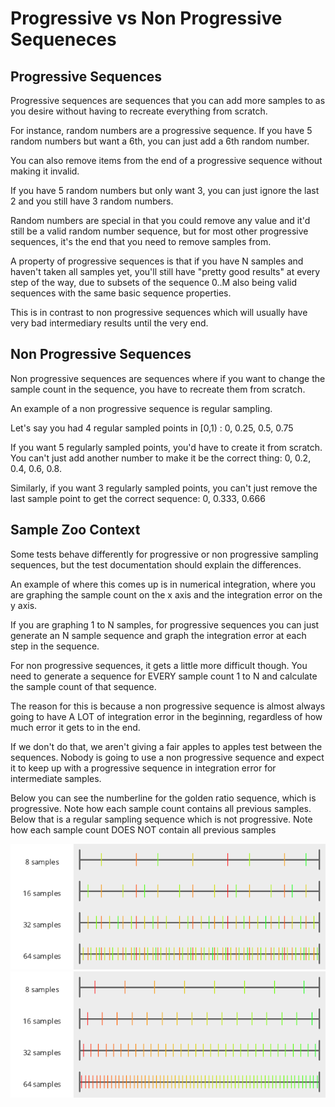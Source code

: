 # Progressive vs Non Progressive Sequeneces

## Progressive Sequences

Progressive sequences are sequences that you can add more samples to as you desire without having to recreate everything from scratch.

For instance, random numbers are a progressive sequence.  If you have 5 random numbers but want a 6th, you can just add a 6th random number.

You can also remove items from the end of a progressive sequence without making it invalid.

If you have 5 random numbers but only want 3, you can just ignore the last 2 and you still have 3 random numbers.

Random numbers are special in that you could remove any value and it'd still be a valid random number sequence, but for most other progressive sequences, it's the end that you need to remove samples from.

A property of progressive sequences is that if you have N samples and haven't taken all samples yet, you'll still have "pretty good results" at every step of the way, due to subsets of the sequence 0..M also being valid sequences with the same basic sequence properties.

This is in contrast to non progressive sequences which will usually have very bad intermediary results until the very end.

## Non Progressive Sequences

Non progressive sequences are sequences where if you want to change the sample count in the sequence, you have to recreate them from scratch.

An example of a non progressive sequence is regular sampling.

Let's say you had 4 regular sampled points in [0,1) : 0, 0.25, 0.5, 0.75

If you want 5 regularly sampled points, you'd have to create it from scratch.  You can't just add another number to make it be the correct thing:  0, 0.2, 0.4, 0.6, 0.8.

Similarly, if you want 3 regularly sampled points, you can't just remove the last sample point to get the correct sequence: 0, 0.333, 0.666

## Sample Zoo Context

Some tests behave differently for progressive or non progressive sampling sequences, but the test documentation should explain the differences.

An example of where this comes up is in numerical integration, where you are graphing the sample count on the x axis and the integration error on the y axis.

If you are graphing 1 to N samples, for progressive sequences you can just generate an N sample sequence and graph the integration error at each step in the sequence.

For non progressive sequences, it gets a little more difficult though.  You need to generate a sequence for EVERY sample count 1 to N and calculate the sample count of that sequence.

The reason for this is because a non progressive sequence is almost always going to have A LOT of integration error in the beginning, regardless of how much error it gets to in the end.

If we don't do that, we aren't giving a fair apples to apples test between the sequences.  Nobody is going to use a non progressive sequence and expect it to keep up with a progressive sequence in integration error for intermediate samples.

Below you can see the numberline for the golden ratio sequence, which is progressive. Note how each sample count contains all previous samples.  Below that is a regular sampling sequence which is not progressive. Note how each sample count DOES NOT contain all previous samples

![RegularJittered](../output/_1d/samples/irrational_numbers/MakeNumberline_GoldenRatio.png)  
![RegularJittered](../output/_1d/samples/regular/MakeNumberline_RegularCenteredOffset.png)  